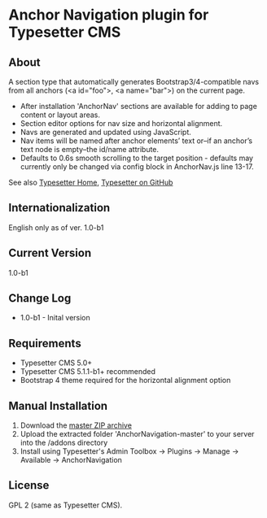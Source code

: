 # Anchor Navigation plugin for Typesetter CMS #

## About ##

A section type that automatically generates Bootstrap3/4-compatible navs from all anchors (&lt;a id="foo"&gt;, &lt;a name="bar"&gt;) on the current page.

* After installation 'AnchorNav' sections are available for adding to page content or layout areas.
* Section editor options for nav size and horizontal alignment.
* Navs are generated and updated using JavaScript.
* Nav items will be named after anchor elements&rsquo; text or&ndash;if an anchor&rsquo;s text node is empty&ndash;the id/name attribute. 
* Defaults to 0.6s smooth scrolling to the target position - defaults may currently only be changed via config block in AnchorNav.js line 13-17.

See also [Typesetter Home](http://www.typesettercms.com), [Typesetter on GitHub](https://github.com/Typesetter/Typesetter)

## Internationalization
English only as of ver. 1.0-b1

## Current Version
1.0-b1

## Change Log
* 1.0-b1 - Inital version

## Requirements
* Typesetter CMS 5.0+
* Typesetter CMS 5.1.1-b1+ recommended
* Bootstrap 4 theme required for the horizontal alignment option

## Manual Installation
1. Download the [master ZIP archive](https://github.com/juek/AnchorNavigation/archive/master.zip)
2. Upload the extracted folder 'AnchorNavigation-master' to your server into the /addons directory
3. Install using Typesetter's Admin Toolbox &rarr; Plugins &rarr; Manage &rarr; Available &rarr; AnchorNavigation

## License
GPL 2 (same as Typesetter CMS).
